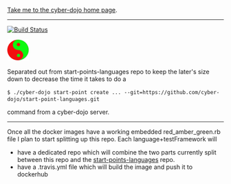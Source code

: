 
[Take me to the cyber-dojo home page](https://github.com/cyber-dojo/cyber-dojo).

- - - -

[![Build Status](https://travis-ci.org/cyber-dojo/Dockerfiles.svg?branch=master)](https://travis-ci.org/cyber-dojo/Dockerfiles)

<img src="https://raw.githubusercontent.com/cyber-dojo/nginx/master/images/home_page_logo.png" alt="cyber-dojo yin/yang logo" width="50px" height="50px"/>

Separated out from start-points-languages repo to keep the later's size down
to decrease the time it takes to do a

```
$ ./cyber-dojo start-point create ... --git=https://github.com/cyber-dojo/start-point-languages.git
```

command from a cyber-dojo server.

- - - -

Once all the docker images have a working embedded red_amber_green.rb
file I plan to start splitting up this repo.
Each language+testFramework will
- have a dedicated repo which will
combine the two parts currently split between this repo and the
[start-points-languages](https://github.com/cyber-dojo/start-points-languages) repo.
- have a .travis.yml file which will build the image and push it to dockerhub

